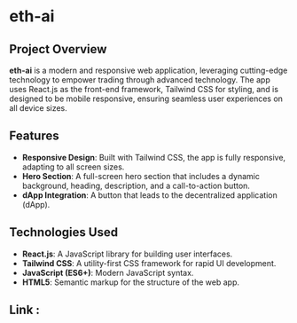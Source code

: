 # eth-ai

## Project Overview
**eth-ai** is a modern and responsive web application, leveraging cutting-edge technology to empower trading through advanced technology. The app uses React.js as the front-end framework, Tailwind CSS for styling, and is designed to be mobile responsive, ensuring seamless user experiences on all device sizes.

## Features
- **Responsive Design**: Built with Tailwind CSS, the app is fully responsive, adapting to all screen sizes.
- **Hero Section**: A full-screen hero section that includes a dynamic background, heading, description, and a call-to-action button.
- **dApp Integration**: A button that leads to the decentralized application (dApp).

## Technologies Used
- **React.js**: A JavaScript library for building user interfaces.
- **Tailwind CSS**: A utility-first CSS framework for rapid UI development.
- **JavaScript (ES6+)**: Modern JavaScript syntax.
- **HTML5**: Semantic markup for the structure of the web app.

## Link : 
